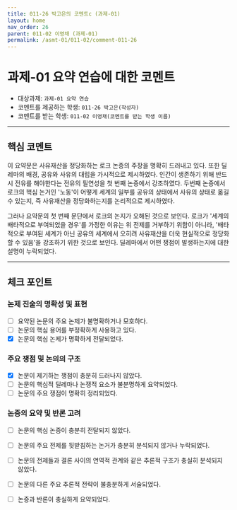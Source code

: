 ```yaml
---
title: 011-26 박고은의 코멘트c (과제-01) 
layout: home
nav_order: 26
parent: 011-02 이영채 (과제-01)
permalink: /asmt-01/011-02/comment-011-26
---
```


# 과제-01 요약 연습에 대한 코멘트

- 대상과제: `과제-01 요약 연습`
- 코멘트를 제공하는 학생: `011-26 박고은(작성자)` 
- 코멘트를 받는 학생: `011-02 이영채(코멘트를 받는 학생 이름)` 

---

## 핵심 코멘트

이 요약문은 사유재산을 정당화하는 로크 논증의 주장을 명확히 드러내고 있다. 또한 딜레마의 배경, 공유와 사유의 대립을 가시적으로 제시하였다. 인간이 생존하기 위해 반드시 전유를 해야한다는 전유의 필연성을 첫 번째 논증에서 강조하였다. 두번째 논증에서 로크의 핵심 논거인 '노동'이 어떻게 세계의 일부를 공유의 상태에서 사유의 상태로 옮길 수 있는지, 즉 사유재산을 정당화하는지를 논리적으로 제시하였다.

그러나 요약문의 첫 번째 문단에서 로크의 논지가 오해된 것으로 보인다. 로크가 '세계의 배타적으로 부여되었을 경우'를 가정한 이유는 위 전제를 거부하기 위함이 아니라, '배타적으로 부여된 세계가 아닌 공유의 세계에서 오히려 사유재산을 더욱 현실적으로 정당화할 수 있음'을 강조하기 위한 것으로 보인다. 딜레마에서 어떤 쟁점이 발생하는지에 대한 설명이 누락되었다.


---

## 체크 포인트

### 논제 진술의 명확성 및 표현  
- [ ] 요약된 논문의 주요 논제가 불명확하거나 모호하다.  
- [ ] 논문의 핵심 용어를 부정확하게 사용하고 있다.  
- [x] 논문의 핵심 논제가 명확하게 전달되었다.  

### 주요 쟁점 및 논의의 구조  
- [x] 논문이 제기하는 쟁점이 충분히 드러나지 않았다.  
- [ ] 논문의 핵심적 딜레마나 논쟁적 요소가 불분명하게 요약되었다.  
- [ ] 논문의 주요 쟁점이 명확히 정리되었다.  

### 논증의 요약 및 반론 고려  
- [ ] 논문의 핵심 논증이 충분히 전달되지 않았다.  
- [ ] 논문의 주요 전제를 뒷받침하는 논거가 충분히 분석되지 않거나 누락되었다.  
- [ ] 논문의 전제들과 결론 사이의 연역적 관계와 같은 추론적 구조가 충실히 분석되지 않았다.  
- [ ] 논문의 다른 주요 추론적 전략이 불충분하게 서술되었다.
- [ ] 논증과 반론이 충실하게 요약되었다. 


